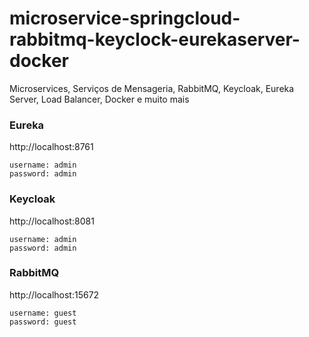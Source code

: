 # microservice-springcloud-rabbitmq-keyclock-eurekaserver-docker
Microservices, Serviços de Mensageria, RabbitMQ, Keycloak, Eureka Server, Load Balancer, Docker e muito mais


### Eureka
http://localhost:8761
```text
username: admin
password: admin
```

### Keycloak
http://localhost:8081
```text
username: admin
password: admin
```

### RabbitMQ
http://localhost:15672
```text
username: guest
password: guest
```